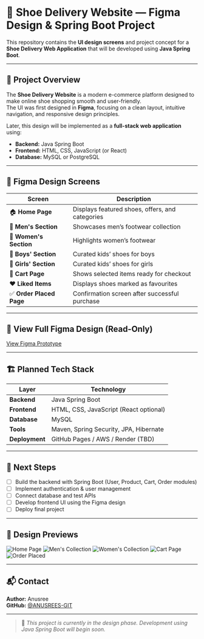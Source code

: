 # 👟 Shoe Delivery Website — Figma Design & Spring Boot Project

This repository contains the **UI design screens** and project concept for a **Shoe Delivery Web Application** that will be developed using **Java Spring Boot**.

---

## 🧠 Project Overview

The **Shoe Delivery Website** is a modern e-commerce platform designed to make online shoe shopping smooth and user-friendly.  
The UI was first designed in **Figma**, focusing on a clean layout, intuitive navigation, and responsive design principles.

Later, this design will be implemented as a **full-stack web application** using:
- **Backend:** Java Spring Boot  
- **Frontend:** HTML, CSS, JavaScript (or React)  
- **Database:** MySQL or PostgreSQL  

---

## 🎨 Figma Design Screens

| Screen | Description |
|--------|--------------|
| 🏠 **Home Page** | Displays featured shoes, offers, and categories |
| 👞 **Men's Section** | Showcases men’s footwear collection |
| 👟 **Women's Section** | Highlights women’s footwear |
| 👦 **Boys' Section** | Curated kids’ shoes for boys |
| 👧 **Girls' Section** | Curated kids’ shoes for girls |
| 🛒 **Cart Page** | Shows selected items ready for checkout |
| ❤️ **Liked Items** | Displays shoes marked as favourites |
| ✅ **Order Placed Page** | Confirmation screen after successful purchase |

---

## 🔗 View Full Figma Design (Read-Only)
 
[View Figma Prototype](https://www.figma.com/design/BCfPKY1uF1DHzGY74CVtxG/SHOES-HOME?node-id=0-1&t=phNF3vuIBKRpi2jJ-1)  


---

## 🏗️ Planned Tech Stack

| Layer | Technology |
|-------|-------------|
| **Backend** | Java Spring Boot |
| **Frontend** | HTML, CSS, JavaScript (React optional) |
| **Database** | MySQL |
| **Tools** | Maven, Spring Security, JPA, Hibernate |
| **Deployment** | GitHub Pages / AWS / Render (TBD) |

---

## 🚀 Next Steps
- [ ] Build the backend with Spring Boot (User, Product, Cart, Order modules)
- [ ] Implement authentication & user management
- [ ] Connect database and test APIs
- [ ] Develop frontend UI using the Figma design
- [ ] Deploy final project

---

## 📸 Design Previews

![Home Page](home.png)
![Men's Collection](men.png)
![Women's Collection](women.png)
![Cart Page](cart.png)
![Order Placed](order-placed.png)

---

## 📬 Contact

**Author:** Anusree  
**GitHub:** [@ANUSREES-GIT](https://github.com/ANUSREES-GIT)

---

> 🩵 *This project is currently in the design phase. Development using Java Spring Boot will begin soon.*
